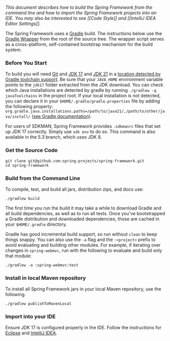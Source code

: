 _This document describes how to build the Spring Framework from the command line
and how to import the Spring Framework projects into an IDE. You may also be
interested to see [[Code Style]] and [[IntelliJ IDEA Editor Settings]]._

The Spring Framework uses a [Gradle](https://gradle.org) build. The instructions below
use the [Gradle Wrapper](https://vimeo.com/34436402) from the root of the source tree.
The wrapper script serves as a cross-platform, self-contained bootstrap mechanism
for the build system.

### Before You Start

To build you will need [Git](https://docs.github.com/en/get-started/quickstart/set-up-git) and
[JDK 17](https://adoptium.net/) and [JDK 21](https://jdk.java.net/21/) in a [location detected by Gradle toolchain support](https://docs.gradle.org/current/userguide/toolchains.html#sec:auto_detection). Be sure
that your `JAVA_HOME` environment variable points to the `jdk17` folder extracted
from the JDK download. You can check which Java installations are detected by gradle by running `./gradlew -q javaToolchains` in the project root. If your local installation is not detected, you can declare it in your `$HOME/.gradle/gradle.properties` file by adding the following property: `org.gradle.java.installations.paths=/path/to/java21/,/path/to/other/java/install/` ([see Gradle documentation](https://docs.gradle.org/current/userguide/toolchains.html#sec:custom_loc)).

For users of SDKMAN, Spring Framework provides `.sdkmanrc` files that set up JDK 17 correctly.
Simply use `sdk env` to do so.
This command is also available in the 5.3 branch, which uses JDK 8.


### Get the Source Code

```shell
git clone git@github.com:spring-projects/spring-framework.git
cd spring-framework
```

### Build from the Command Line

To compile, test, and build all jars, distribution zips, and docs use:

```shell
./gradlew build
```

The first time you run the build it may take a while to download Gradle and all build dependencies, as well as to run all tests. Once you've bootstrapped a Gradle distribution and downloaded dependencies, those are cached in your `$HOME/.gradle` directory.

Gradle has good incremental build support, so run without `clean` to keep things snappy. You can also use the `-a` flag and the `:<project>` prefix to avoid evaluating and building other modules. For example, if iterating over changes in `spring-webmvc`, run with the following to evaluate and build only that module:

```shell
./gradlew -a :spring-webmvc:test
```

### Install in local Maven repository

To install all Spring Framework jars in your local Maven repository, use the following.

```shell
./gradlew publishToMavenLocal
```


### Import into your IDE

Ensure JDK 17 is configured properly in the IDE.
Follow the instructions for [Eclipse](https://github.com/spring-projects/spring-framework/blob/master/import-into-eclipse.md) and [IntelliJ IDEA](https://github.com/spring-projects/spring-framework/blob/master/import-into-idea.md).
